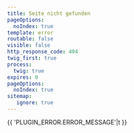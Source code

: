 ```yaml
---
title: Seite nicht gefunden
pageOptions:
  noIndex: true
template: error
routable: false
visible: false
http_response_code: 404
twig_first: true
process:
  twig: true
expires: 0
pageOptions:
  noIndex: true
sitemap:
   ignore: true
---
```


{{ 'PLUGIN_ERROR.ERROR_MESSAGE'|t }}